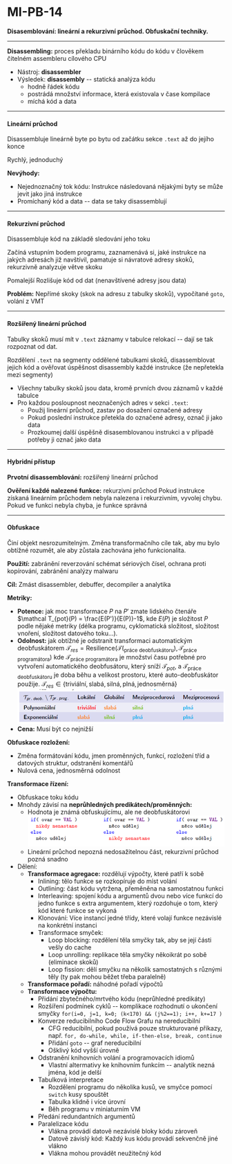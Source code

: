 # MI-PB-14
**Disasemblování: lineární a rekurzivní průchod. Obfuskační techniky.**

---

**Disassembling:** proces překladu binárního kódu do kódu v člověkem čitelném assembleru cílového CPU
* Nástroj: **disassembler**
* Výsledek: **disassembly** -- statická analýza kódu
    * hodně řádek kódu
    * postrádá množství informace, která existovala v čase kompilace
    * míchá kód a data

---

#### Lineární průchod

Disassembluje lineárně byte po bytu od začátku sekce `.text` až do jejího konce

Rychlý, jednoduchý

**Nevýhody:**
* Nejednoznačný tok kódu: Instrukce následovaná nějakými byty se může jevit jako jiná instrukce
* Promíchaný kód a data -- data se taky disassemblují

---

#### Rekurzivní průchod

Disassembluje kód na základě sledování jeho toku

Začíná vstupním bodem programu, zaznamenává si, jaké instrukce na jakých adresách již navštívil, pamatuje si návratové adresy skoků, rekurzivně analyzuje větve skoku

Pomalejší
Rozlišuje kód od dat (nenavštívené adresy jsou data)

**Problém:** Nepřímé skoky (skok na adresu z tabulky skoků), vypočítané `goto`, volání z VMT

---

#### Rozšířený lineární průchod

Tabulky skoků musí mít v `.text` záznamy v tabulce relokací -- dají se tak rozpoznat od dat.

Rozdělení `.text` na segmenty oddělené tabulkami skoků, disassemblovat jejich kód a ověřovat úspěšnost disassembly každé instrukce (že nepřetekla mezi segmenty)

* Všechny tabulky skoků jsou data, kromě prvních dvou záznamů v každé tabulce
* Pro každou posloupnost neoznačených adres v sekci `.text`:
    * Použij lineární průchod, zastav po dosažení označené adresy
    * Pokud poslední instrukce přetekla do označené adresy, označ ji jako data
    * Prozkoumej další úspěšně disasemblovanou instrukci a v případě potřeby ji označ jako data

---

#### Hybridní přístup

**Prvotní disassemblování:** rozšířený lineární průchod

**Ověření každé nalezené funkce:** rekurzivní průchod
Pokud instrukce získaná lineárním průchodem nebyla nalezena i rekurzivním, vyvolej chybu. Pokud ve funkci nebyla chyba, je funkce správná

---

#### Obfuskace

Činí objekt nesrozumitelným. Změna transformačního cíle tak, aby mu bylo obtížné rozumět, ale aby zůstala zachována jeho funkcionalita.

**Použití:** zabránění reverzování schémat sériových čísel, ochrana proti kopírování, zabránění analýzy malwaru

**Cíl:** Zmást disassembler, debuffer, decompiler a analytika

**Metriky:**
* **Potence:** jak moc transformace $P$ na $P'$ zmate lidského čtenáře
$\mathcal T_{pot}(P) = \frac{E(P')}{E(P)}-1$, kde $E(P)$ je složitost $P$ podle nějaké metriky (délka programu, cyklomatická složitost, složitost vnoření, složitost datového toku...).
* **Odolnost:** jak obtížné je odstranit transformaci automatickým deobfuskátorem
$\mathcal T_{res} = \text{Resilience}(\mathcal T(_{\text{práce deobfuskátoru}}), \mathcal T_{\text{práce programátora}})$
kde $\mathcal T_{\text{práce programátora}}$ je množství času potřebné pro vytvoření automatického deobfusátoru, který sníží $\mathcal T_{pot}$, a $\mathcal T_{\text{práce deobfuskátoru}}$ je doba běhu a velikost prostoru, které auto-deobfuskátor použije.
$\mathcal T_{res} \in \{\text{triviální}, \text{slabá}, \text{silná}, \text{plná}, \text{jednosměrná}\}$
![](res.png)
* **Cena:** Musí být co nejnižší

**Obfuskace rozložení:**
* Změna formátování kódu, jmen proměnných, funkcí, rozložení tříd a datových struktur, odstranění komentářů
* Nulová cena, jednosměrná odolnost

**Transformace řízení:**
* Obfuskace toku kódu
* Mnohdy závisí na **neprůhledných predikátech/proměnných:**
    * Hodnota je známá obfuskujícímu, ale ne deobfuskátorovi
    ![](nepr.png)
    * Lineární průchod nepozná nedosažitelnou část, rekurzivní průchod pozná snadno
* Dělení:
    * **Transformace agregace:** rozdělují výpočty, které patří k sobě
        * Inlining: tělo funkce se rozkopíruje do míst volání
        * Outlining: část kódu vytržena, přeměněna na samostatnou funkci
        * Interleaving: spojení kódu a argumentů dvou nebo více funkcí do jedno funkce s extra argumentem, který rozdohuje o tom, který kód které funkce se vykoná
        * Klonování: Více instancí jedné třídy, které volají funkce nezávislé na konkrétní instanci
        * Transformace smyček:
            * Loop blocking: rozdělení těla smyčky tak, aby se její části vešly do cache
            * Loop unrolling: replikace těla smyčky někoikrát po sobě (eliminace skoků)
            * Loop fission: dělí smyčku na několik samostatných s různými těly (ty pak mohou běžet třeba paralelně)
    * **Transformace pořadí:** náhodné pořadí výpočtů
    * **Transformace výpočtu:** 
        * Přidání zbytečného/mrtvého kódu (neprůhledné predikáty)
        * Rozšíření podmínek cyklů -- komplikace rozhodnutí o ukončení smyčky
        `for(i=0, j=1, k=0; (k<170) && (j%2==1); i++, k+=17 )`
        * Konverze reducibilního Code Flow Grafu na nereducibilní
            * CFG reducibilní, pokud používá pouze strukturované příkazy, např. `for, do-while, while, if-then-else, break, continue`
            * Přidání `goto` -- graf nereducibilní
            * Ošklivý kód vyšší úrovně
        * Odstranění knihovních volání a programovacích idiomů
            * Vlastní altermativy ke knihovním funkcím -- analytik nezná jména, kód je delší
        * Tabulková interpretace
            * Rozdělení programu do několika kusů, ve smyčce pomocí `switch` kusy spouštět
            * Tabulka klidně i více úrovní
            * Běh programu v miniaturním VM
        * Předání redundantních argumentů
        * Paralelizace kódu
            * Vlákna provádí datově nezávislé bloky kódu zároveň
            * Datově závislý kód: Každý kus kódu provádí sekvenčně jiné vlákno
            * Vlákna mohou provádět neužitečný kód